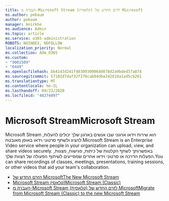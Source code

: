 ```yaml
---
title: העברה מ-Microsoft Stream (קלאסית) לזרם החדש של Microsoft
ms.author: pebaum
author: pebaum
manager: mnirkhe
ms.audience: Admin
ms.topic: article
ms.service: o365-administration
ROBOTS: NOINDEX, NOFOLLOW
localization_priority: Normal
ms.collection: Adm_O365
ms.custom:
- "9001509"
- "6449"
ms.openlocfilehash: bb4143d241f403093090640078d2a9bded37a874
ms.sourcegitcommit: 57102d7daf32f370cab84dba342819a1ad5cb261
ms.translationtype: MT
ms.contentlocale: he-IL
ms.lasthandoff: 09/23/2020
ms.locfileid: "48274897"
---
```

# <a name="microsoft-stream"></a><span data-ttu-id="55385-102">Microsoft Stream</span><span class="sxs-lookup"><span data-stu-id="55385-102">Microsoft Stream</span></span>

<span data-ttu-id="55385-103">Microsoft Stream הוא שירות וידאו ארגוני שבו אנשים בארגון שלך יכולים להעלות, להציג ולשתף סרטוני וידאו באופן מאובטח.</span><span class="sxs-lookup"><span data-stu-id="55385-103">Microsoft Stream is an Enterprise Video service where people in your organization can upload, view, and share videos securely.</span></span> <span data-ttu-id="55385-104">באפשרותך לשתף הקלטות של כיתות, פגישות, מצגות, הפעלות הדרכה או סרטוני וידאו אחרים שמסייעים לשיתוף הפעולה של הצוות שלך.</span><span class="sxs-lookup"><span data-stu-id="55385-104">You can share recordings of classes, meetings, presentations, training sessions, or other videos that aid your team's collaboration.</span></span>  

- [<span data-ttu-id="55385-105">הזרם החדש של Microsoft</span><span class="sxs-lookup"><span data-stu-id="55385-105">The New Microsoft Stream</span></span>](https://docs.microsoft.com/stream/new-stream)
- [<span data-ttu-id="55385-106">Microsoft Stream (קלאסי)</span><span class="sxs-lookup"><span data-stu-id="55385-106">Microsoft Stream (Classic)</span></span>](https://docs.microsoft.com/stream/overview)
- [<span data-ttu-id="55385-107">העברה מ-Microsoft Stream (קלאסית) לזרם החדש של Microsoft</span><span class="sxs-lookup"><span data-stu-id="55385-107">Migrate from Microsoft Stream (Classic) to the new Microsoft Stream</span></span>](https://docs.microsoft.com/stream/classic-migration)